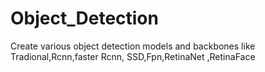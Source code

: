 # Object_Detection
Create various object detection models
and backbones
like Tradional,Rcnn,faster Rcnn, SSD,Fpn,RetinaNet ,RetinaFace
